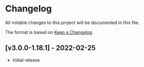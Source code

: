 # Changelog
All notable changes to this project will be documented in this file.

The format is based on [Keep a Changelog].

## [v3.0.0-1.18.1] - 2022-02-25
- Initial release

[Keep a Changelog]: https://keepachangelog.com/en/1.0.0/

